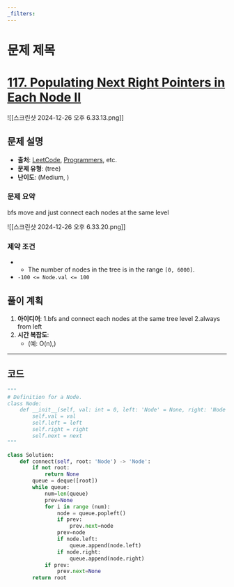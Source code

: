 ```yaml
---
_filters:
---
```


# 문제 제목 
# [117. Populating Next Right Pointers in Each Node II](https://leetcode.com/problems/populating-next-right-pointers-in-each-node-ii/)
![[스크린샷 2024-12-26 오후 6.33.13.png]]


## 문제 설명
- **출처**: [LeetCode](https://leetcode.com), [Programmers](https://programmers.co.kr), etc.
- **문제 유형**: (tree)
- **난이도**: (Medium, )


### 문제 요약
bfs move and just connect each nodes at the same level

![[스크린샷 2024-12-26 오후 6.33.20.png]]

### 제약 조건
- - The number of nodes in the tree is in the range `[0, 6000]`.
- `-100 <= Node.val <= 100`



## 풀이 계획
1. **아이디어**: 
1.bfs and connect each nodes at the same tree level
2.always from left
3. **시간 복잡도**:
   - (예: O(n),)

---

## 코드
```python
"""
# Definition for a Node.
class Node:
    def __init__(self, val: int = 0, left: 'Node' = None, right: 'Node' = None, next: 'Node' = None):
        self.val = val
        self.left = left
        self.right = right
        self.next = next
"""

class Solution:
    def connect(self, root: 'Node') -> 'Node':
        if not root:
            return None
        queue = deque([root])
        while queue:
            num=len(queue)
            prev=None
            for i in range (num):
                node = queue.popleft()
                if prev:
                    prev.next=node
                prev=node
                if node.left:
                    queue.append(node.left)
                if node.right:
                    queue.append(node.right)
            if prev:
                prev.next=None
        return root


            
